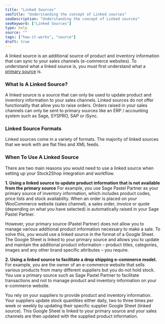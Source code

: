 ```yaml
---
title: "Linked Sources"
seoTitle: "Understanding the concept of Linked sources"
seoDescription: "Understanding the concept of Linked sources"
seoKeyword: ["Linked Sources"]
type: help
source: ""
tags: ["how-it-works", "source"]
draft: true
---
```


A linked source is an additional source of product and inventory information that can sync to your sales channels (e-commerce websites).
To understand what a linked source is, you must first understand what a [primary source](/help/how-to/sources/primary-sources/) is.

### What Is A Linked Source?
A linked source is a source that can only be used to update product and inventory information to your sales channels. Linked sources do not offer functionality that allow you to raise orders. Orders raised in your sales channels can only be sent to primary sources like an ERP / accounting system such as Sage, SYSPRO, SAP or iSync.

### Linked Source Formats
Linked sources come in a variety of formats. The majority of linked sources that we work with are flat files and XML feeds.

### When To Use A Linked Source
There are two main reasons you would need to use a linked source when setting up your Stock2Shop integration and workflow.

**1. Using a linked source to update product information that is not available from the primary source**
For example, you use Sage Pastel Partner as your primary source of inventory information, which includes product codes, price lists and stock availability. When an order is placed on your WooCommerce website (sales channel), a sales order, invoice or quote (depending on what you have selected) is automatically raised in your Sage Pastel Partner.

However, your primary source (Pastel Partner) does not allow you to manage various additional product information necessary to make a sale. To solve this, you would use a linked source in the format of a Google Sheet. The Google Sheet is linked to your primary source and allows you to update and maintain the additional product information – product titles, categories, images and any other brand specific attributes – you require.

**2. Using a linked source to facilitate a drop shipping e-commerce model.**
For example, you are the owner of an e-commerce website that sells various products from many different suppliers but you do not hold stock. You use a primary source such as Sage Pastel Partner to facilitate transactions and not to manage product and inventory information on your e-commerce website.

You rely on your suppliers to provide product and inventory information. Your suppliers update stock quantities either daily, two to three times per week or weekly by updating their specific supplier Google Sheet (linked source). This Google Sheet is linked to your primary source and your sales channels are then updated with the supplied product information.

